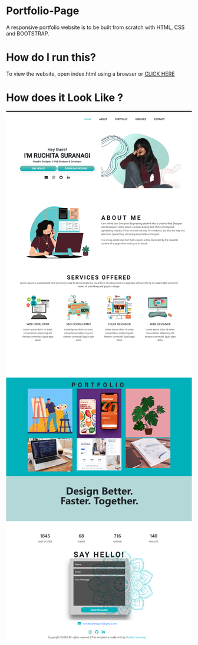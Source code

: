 # Portfolio-Page
A responsive portfolio website is to be built from scratch with HTML, CSS and BOOTSTRAP. 

# How do I run this?

To view the website, open index.html using a browser or [CLICK HERE](https://ruchitasuranagi.github.io/Portfolio-Page/)

# How does it Look Like ?

![alt text](https://github.com/RuchitaSuranagi/Portfolio-Page/blob/master/Images/pg1.png)
![alt text](https://github.com/RuchitaSuranagi/Portfolio-Page/blob/master/Images/pg2.png)
